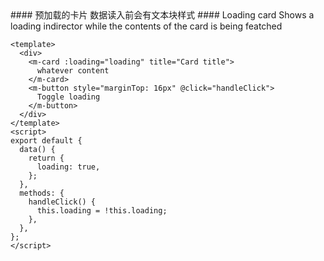 <cn>
  #### 预加载的卡片
  数据读入前会有文本块样式
</cn>

<us>
  #### Loading card
  Shows a loading indirector while the contents of the card is being featched
</us>

```vue
<template>
  <div>
    <m-card :loading="loading" title="Card title">
      whatever content
    </m-card>
    <m-button style="marginTop: 16px" @click="handleClick">
      Toggle loading
    </m-button>
  </div>
</template>
<script>
export default {
  data() {
    return {
      loading: true,
    };
  },
  methods: {
    handleClick() {
      this.loading = !this.loading;
    },
  },
};
</script>
```
